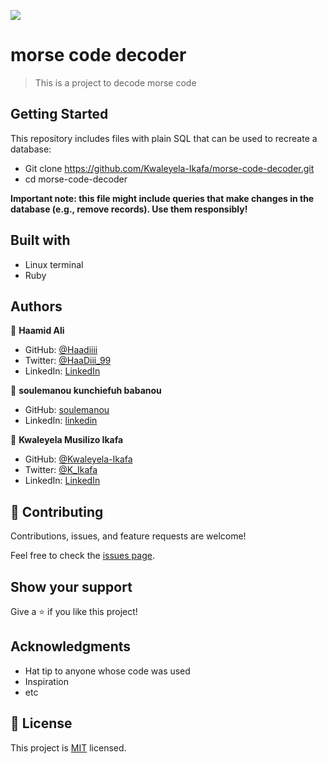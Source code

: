 ![](https://img.shields.io/badge/Microverse-blueviolet)

# morse code decoder

> This is a project to decode morse code

## Getting Started

This repository includes files with plain SQL that can be used to recreate a database:

- Git clone https://github.com/Kwaleyela-Ikafa/morse-code-decoder.git
- cd morse-code-decoder

 **Important note: this file might include queries that make changes in the database (e.g., remove records). Use them responsibly!**

## Built with

- Linux terminal
- Ruby

## Authors

👤 **Haamid Ali**

- GitHub: [@Haadiiii](https://github.com/Haadiiii)
- Twitter: [@HaaDiii_99](https://twitter.com/HaaDiii_99)
- LinkedIn: [LinkedIn](https://www.linkedin.com/in/hamid-ali-01a872213/)

👤 **soulemanou kunchiefuh babanou**

- GitHub: [soulemanou](https://github.com/soulemanou-software)
- LinkedIn: [linkedin](https://www.linkedin.com/in/soulemanou-kunchiefuh-babanou)

👤 **Kwaleyela Musilizo Ikafa**

- GitHub: [@Kwaleyela-Ikafa](https://github.com/Kwaleyela-Ikafa)
- Twitter: [@K_Ikafa](https://twitter.com/K_Ikafa)
- LinkedIn: [LinkedIn](https://www.linkedin.com/in/kwaleyela-musilizo-ikafa/)

## 🤝 Contributing

Contributions, issues, and feature requests are welcome!

Feel free to check the [issues page](../../issues/).

## Show your support

Give a ⭐️ if you like this project!

## Acknowledgments

- Hat tip to anyone whose code was used
- Inspiration
- etc

## 📝 License

This project is [MIT](./LICENSE) licensed.

